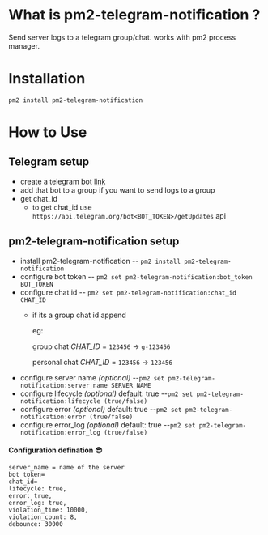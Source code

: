 # What is pm2-telegram-notification ?
Send server logs to a telegram group/chat.
works with pm2 process manager.


# Installation
`pm2 install pm2-telegram-notification`

# How to Use
## Telegram setup 
* create a telegram bot [link](https://core.telegram.org/bots#creating-a-new-bot)
* add that bot to a group if you want to send logs to a group
* get chat_id
    - to get chat_id use `https://api.telegram.org/bot<BOT_TOKEN>/getUpdates` api

## pm2-telegram-notification setup
* install pm2-telegram-notification
-- `pm2 install pm2-telegram-notification`
* configure bot token
--  `pm2 set pm2-telegram-notification:bot_token BOT_TOKEN`
* configure chat id
--  `pm2 set pm2-telegram-notification:chat_id CHAT_ID`
    - if its a group chat id append
    
        eg: 
     
        group chat _CHAT_ID_ = `123456` -> `g-123456`
        
        personal chat _CHAT_ID_ = `123456` -> `123456`
* configure server name _(optional)_
--`pm2 set pm2-telegram-notification:server_name SERVER_NAME`
* configure lifecycle _(optional)_ default: true
--`pm2 set pm2-telegram-notification:lifecycle (true/false)`
* configure error _(optional)_ default: true
--`pm2 set pm2-telegram-notification:error (true/false)`
* configure error_log _(optional)_ default: true
--`pm2 set pm2-telegram-notification:error_log (true/false)`

#### Configuration defination 😎
```
server_name = name of the server   
bot_token=
chat_id=
lifecycle: true,
error: true,
error_log: true,
violation_time: 10000,
violation_count: 8,
debounce: 30000
```


